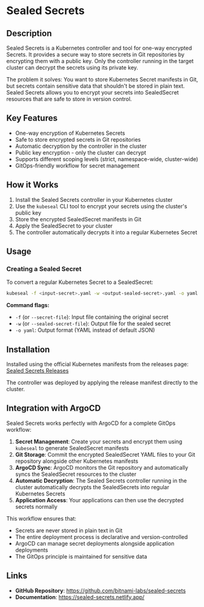 # Sealed Secrets

## Description

Sealed Secrets is a Kubernetes controller and tool for one-way encrypted Secrets. It provides a secure way to store secrets in Git repositories by encrypting them with a public key. Only the controller running in the target cluster can decrypt the secrets using its private key.

The problem it solves: You want to store Kubernetes Secret manifests in Git, but secrets contain sensitive data that shouldn't be stored in plain text. Sealed Secrets allows you to encrypt your secrets into SealedSecret resources that are safe to store in version control.

## Key Features

- One-way encryption of Kubernetes Secrets
- Safe to store encrypted secrets in Git repositories
- Automatic decryption by the controller in the cluster
- Public key encryption - only the cluster can decrypt
- Supports different scoping levels (strict, namespace-wide, cluster-wide)
- GitOps-friendly workflow for secret management

## How it Works

1. Install the Sealed Secrets controller in your Kubernetes cluster
2. Use the `kubeseal` CLI tool to encrypt your secrets using the cluster's public key
3. Store the encrypted SealedSecret manifests in Git
4. Apply the SealedSecret to your cluster
5. The controller automatically decrypts it into a regular Kubernetes Secret

## Usage

### Creating a Sealed Secret

To convert a regular Kubernetes Secret to a SealedSecret:

```bash
kubeseal -f <input-secret>.yaml -w <output-sealed-secret>.yaml -o yaml
```

**Command flags:**
- `-f` (or `--secret-file`): Input file containing the original secret
- `-w` (or `--sealed-secret-file`): Output file for the sealed secret
- `-o yaml`: Output format (YAML instead of default JSON)

## Installation

Installed using the official Kubernetes manifests from the releases page: [Sealed Secrets Releases](https://github.com/bitnami-labs/sealed-secrets/releases)

The controller was deployed by applying the release manifest directly to the cluster.

## Integration with ArgoCD

Sealed Secrets works perfectly with ArgoCD for a complete GitOps workflow:

1. **Secret Management**: Create your secrets and encrypt them using `kubeseal` to generate SealedSecret manifests
2. **Git Storage**: Commit the encrypted SealedSecret YAML files to your Git repository alongside other Kubernetes manifests
3. **ArgoCD Sync**: ArgoCD monitors the Git repository and automatically syncs the SealedSecret resources to the cluster
4. **Automatic Decryption**: The Sealed Secrets controller running in the cluster automatically decrypts the SealedSecrets into regular Kubernetes Secrets
5. **Application Access**: Your applications can then use the decrypted secrets normally

This workflow ensures that:
- Secrets are never stored in plain text in Git
- The entire deployment process is declarative and version-controlled
- ArgoCD can manage secret deployments alongside application deployments
- The GitOps principle is maintained for sensitive data

## Links

- **GitHub Repository**: https://github.com/bitnami-labs/sealed-secrets
- **Documentation**: https://sealed-secrets.netlify.app/
